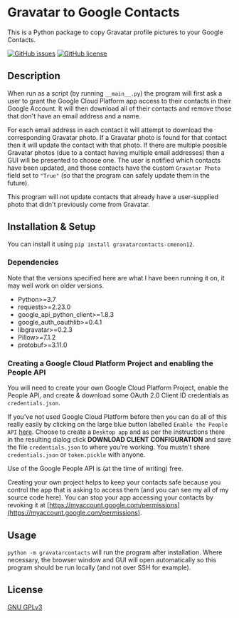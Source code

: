 # Gravatar to Google Contacts
This is a Python package to copy Gravatar profile pictures to your Google Contacts.

[![GitHub issues](https://img.shields.io/github/issues/cmenon12/gravatar-to-google-contacts?style=flat)](https://github.com/cmenon12/gravatar-to-google-contacts/issues)
[![GitHub license](https://img.shields.io/github/license/cmenon12/gravatar-to-google-contacts?style=flat)](https://github.com/cmenon12/gravatar-to-google-contacts/blob/master/LICENSE)

## Description
When run as a script (by running `__main__.py`) the program will first ask a user to grant the Google Cloud Platform app access to their contacts in their Google Account. It will then download all of their contacts and remove those that don't have an email address and a name.

For each email address in each contact it will attempt to download the corresponding Gravatar photo. If a Gravatar photo is found for that contact then it will update the contact with that photo. If there are multiple possible Gravatar photos (due to a contact having multiple email addresses) then a GUI will be presented to choose one. The user is notified which contacts have been updated, and those contacts have the custom `Gravatar Photo` field set to `"True"` (so that the program can safely update them in the future).

This program will not update contacts that already have a user-supplied photo that didn't previously come from Gravatar.

## Installation & Setup
You can install it using `pip install gravatarcontacts-cmenon12`.

### Dependencies
Note that the versions specified here are what I have been running it on, it may well work on older versions.
* Python>=3.7
* requests>=2.23.0
* google_api_python_client>=1.8.3
* google_auth_oauthlib>=0.4.1
* libgravatar>=0.2.3
* Pillow>=7.1.2
* protobuf>=3.11.0

### Creating a Google Cloud Platform Project and enabling the People API 
You will need to create your own Google Cloud Platform Project, enable the People API, and create & download some OAuth 2.0 Client ID credentials as `credentials.json`. 

If you've not used Google Cloud Platform before then you can do all of this really easily by clicking on the large blue button labelled `Enable the People API` [here](https://developers.google.com/people/quickstart/python#step_1_turn_on_the). Choose to create a `Desktop app` and as per the instructions there in the resulting dialog click **DOWNLOAD CLIENT CONFIGURATION** and save the file `credentials.json` to where you're working. You mustn't share `credentials.json` or `token.pickle` with anyone.

Use of the Google People API is (at the time of writing) free.

Creating your own project helps to keep your contacts safe because you control the app that is asking to access them (and you can see my all of my source code here). You can stop your app accessing your contacts by revoking it at [https://myaccount.google.com/permissions](https://myaccount.google.com/permissions). 


## Usage
`python -m gravatarcontacts` will run the program after installation. Where necessary, the browser window and GUI will open automatically so this program should be run locally (and not over SSH for example).

## License
[GNU GPLv3](https://choosealicense.com/licenses/gpl-3.0/)

